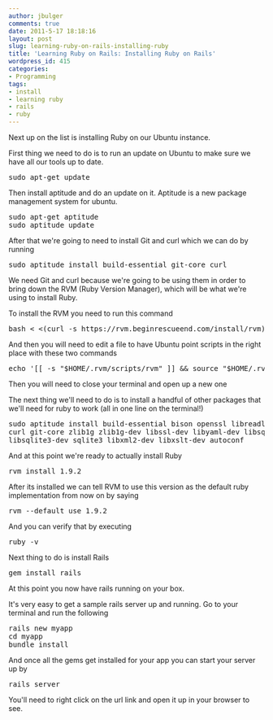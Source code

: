 ```yaml
---
author: jbulger
comments: true
date: 2011-5-17 18:18:16
layout: post
slug: learning-ruby-on-rails-installing-ruby
title: 'Learning Ruby on Rails: Installing Ruby on Rails'
wordpress_id: 415
categories:
- Programming
tags:
- install
- learning ruby
- rails
- ruby
---
```


Next up on the list is installing Ruby on our Ubuntu instance.

<!-- more -->First thing we need to do is to run an update on Ubuntu to make sure we have all our tools up to date.

    
<pre>sudo apt-get update</pre>


Then install aptitude and do an update on it. Aptitude is a new package management system for ubuntu.

    
<pre>
sudo apt-get aptitude 
sudo aptitude update
</pre>


After that we're going to need to install Git and curl which we can do by running

    
<pre>sudo aptitude install build-essential git-core curl</pre>


We need Git and curl because we're going to be using them in order to bring down the RVM (Ruby Version Manager), which will be what we're using to install Ruby.

To install the RVM you need to run this command

    
<pre>bash < <(curl -s https://rvm.beginrescueend.com/install/rvm)</pre>


And then you will need to edit a file to have Ubuntu point scripts in the right place with these two commands

    
<pre>
echo '[[ -s "$HOME/.rvm/scripts/rvm" ]] && source "$HOME/.rvm/scripts/rvm"' >> ~/.bashrc 
</pre>


Then you will need to close your terminal and open up a new one

The next thing we'll need to do is to install a handful of other packages that we'll need for ruby to work (all in one line on the terminal!)

    
<pre>
sudo aptitude install build-essential bison openssl libreadline6 libreadline6-dev
curl git-core zlib1g zlib1g-dev libssl-dev libyaml-dev libsqlite3-0
libsqlite3-dev sqlite3 libxml2-dev libxslt-dev autoconf
</pre>

And at this point we're ready to actually install Ruby
   
<pre>rvm install 1.9.2</pre>

After its installed we can tell RVM to use this version as the default ruby implementation from now on by saying
    
<pre>rvm --default use 1.9.2</pre>

And you can verify that by executing
    
<pre>ruby -v</pre>


Next thing to do is install Rails

    
<pre>gem install rails</pre>


At this point you now have rails running on your box.

It's very easy to get a sample rails server up and running. Go to your terminal and run the following
    
<pre>
rails new myapp
cd myapp
bundle install
</pre>

And once all the gems get installed for your app you can start your server up by 
    
<pre>rails server</pre>


You'll need to right click on the url link and open it up in your browser to see.


